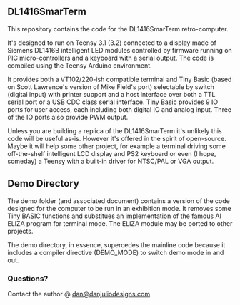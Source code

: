 ## DL1416SmarTerm

This repository contains the code for the DL1416SmarTerm retro-computer.

It's designed to run on Teensy 3.1 (3.2) connected to a display made of Siemens
DL1416B intelligent LED modules controlled by firmware running on PIC micro-controllers
and a keyboard with a serial output.  The code is compiled using the Teensy Arduino
environment.

It provides both a VT102/220-ish compatible terminal and Tiny Basic (based on Scott
Lawrence's version of Mike Field's port) selectable by switch (digital input) with
printer support and a host interface over both a TTL serial port or a USB CDC class
serial interface.  Tiny Basic provides 9 IO ports for user access, each including both
digital IO and analog input.  Three of the IO ports also provide PWM output.

Unless you are building a replica of the DL1416SmarTerm it's unlikely this code will
be useful as-is.  However it's offered in the spirit of open-source.  Maybe it will
help some other project, for example a terminal driving some off-the-shelf intelligent
LCD display and PS2 keyboard or even (I hope, someday) a Teensy with a built-in driver
for NTSC/PAL or VGA output.

## Demo Directory

The demo folder (and associated document) contains a version of the code designed for
the computer to be run in an exhibition mode.  It removes some Tiny BASIC functions
and substitues an implementation of the famous AI ELIZA program for terminal mode.
The ELIZA module may be ported to other projects.

The demo directory, in essence, supercedes the mainline code because it includes a
compiler directive (DEMO_MODE) to switch demo mode in and out.

### Questions?

Contact the author @ dan@danjuliodesigns.com

